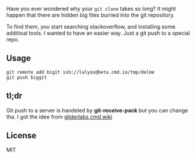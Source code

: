 Have you ever wondered why your `git clone` takes so long? It might happen that there are hidden
big files burried into the git repository.

To find them, you start searching stackoverflow, and installing some additioal tools.
I wanted to have an easier way. Just a git push to a special repo.

## Usage

```
git remote add bigit ssh://lalyos@beta.cmd.io/tmp/delme
git push biggit
```

## tl;dr

Git push to a server is handeled by **git-receive-pack** but you can change tha.
I got the idee from [gliderlabs cmd wiki](https://github.com/gliderlabs/cmd/wiki/GitPush)

## License

MIT
